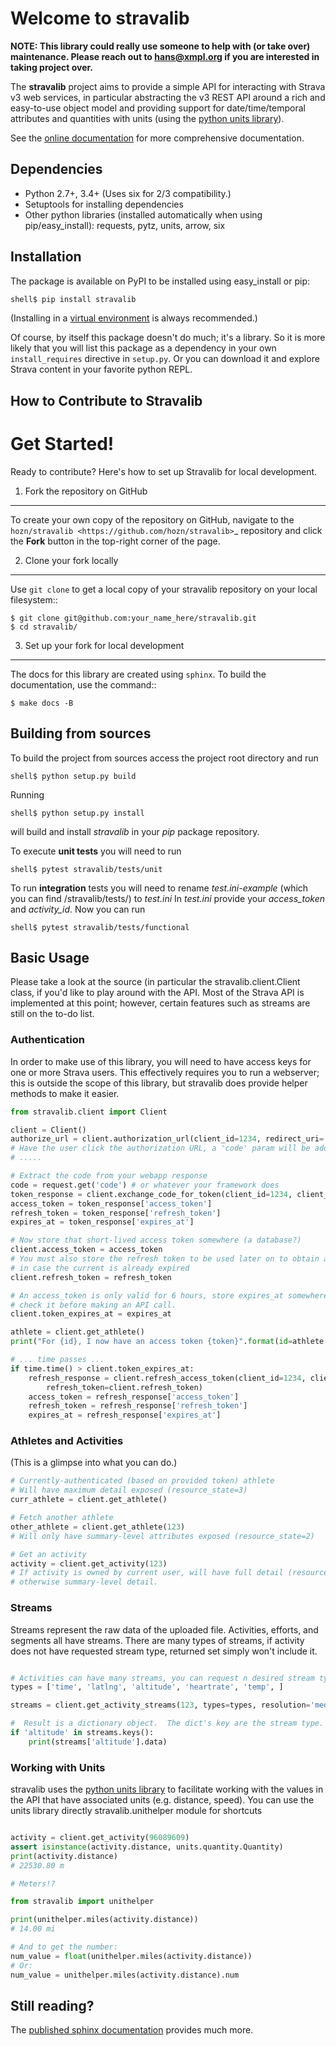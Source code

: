 # Welcome to stravalib

**NOTE: This library could really use someone to help with (or take over) maintenance. Please reach out to hans@xmpl.org if you are interested in taking project over.**

The **stravalib** project aims to provide a simple API for interacting with Strava v3 web services, in particular
abstracting the v3 REST API around a rich and easy-to-use object model and providing support for date/time/temporal attributes
and quantities with units (using the [python units library](http://pypi.python.org/pypi/units)).

See the [online documentation](http://pythonhosted.org/stravalib/) for more comprehensive documentation.

## Dependencies

* Python 2.7+, 3.4+  (Uses six for 2/3 compatibility.)
* Setuptools for installing dependencies
* Other python libraries (installed automatically when using pip/easy_install): requests, pytz, units, arrow, six

## Installation

The package is available on PyPI to be installed using easy_install or pip:

```bash
shell$ pip install stravalib
```

(Installing in a [virtual environment](https://pypi.python.org/pypi/virtualenv) is always recommended.)

Of course, by itself this package doesn't do much; it's a library.  So it is more likely that you will
list this package as a dependency in your own `install_requires` directive in `setup.py`.  Or you can
download it and explore Strava content in your favorite python REPL.

## How to Contribute to Stravalib

Get Started!
============

Ready to contribute? Here's how to set up Stravalib for local development.

1. Fork the repository on GitHub
--------------------------------

To create your own copy of the repository on GitHub, navigate to the
`hozn/stravalib <https://github.com/hozn/stravalib>`_ repository
and click the **Fork** button in the top-right corner of the page.

2. Clone your fork locally
--------------------------

Use ``git clone`` to get a local copy of your stravalib repository on your
local filesystem::

    $ git clone git@github.com:your_name_here/stravalib.git
    $ cd stravalib/

3. Set up your fork for local development
-----------------------------------------
The docs for this library are created using `sphinx`.
To build the documentation, use the command::

    $ make docs -B

## Building from sources

To build the project from sources access the project root directory and run
```
shell$ python setup.py build
```
Running
```
shell$ python setup.py install
```
will build and install *stravalib* in your *pip* package repository.

To execute **unit tests** you will need to run
```
shell$ pytest stravalib/tests/unit
```

To run **integration** tests you will need to rename *test.ini-example* (which you can find *<your-root-proj-dir>*/stravalib/tests/) to *test.ini*
In *test.ini* provide your *access_token* and *activity_id*. Now you can run
```
shell$ pytest stravalib/tests/functional
```


## Basic Usage

Please take a look at the source (in particular the stravalib.client.Client class, if you'd like to play around with the
API.  Most of the Strava API is implemented at this point; however, certain features such as streams are still on the
to-do list.

### Authentication

In order to make use of this library, you will need to have access keys for one or more Strava users. This
effectively requires you to run a webserver; this is outside the scope of this library, but stravalib does provide helper methods to make it easier.

```python
from stravalib.client import Client

client = Client()
authorize_url = client.authorization_url(client_id=1234, redirect_uri='http://localhost:8282/authorized')
# Have the user click the authorization URL, a 'code' param will be added to the redirect_uri
# .....

# Extract the code from your webapp response
code = request.get('code') # or whatever your framework does
token_response = client.exchange_code_for_token(client_id=1234, client_secret='asdf1234', code=code)
access_token = token_response['access_token']
refresh_token = token_response['refresh_token']
expires_at = token_response['expires_at']

# Now store that short-lived access token somewhere (a database?)
client.access_token = access_token
# You must also store the refresh token to be used later on to obtain another valid access token
# in case the current is already expired
client.refresh_token = refresh_token

# An access_token is only valid for 6 hours, store expires_at somewhere and
# check it before making an API call.
client.token_expires_at = expires_at

athlete = client.get_athlete()
print("For {id}, I now have an access token {token}".format(id=athlete.id, token=access_token))

# ... time passes ...
if time.time() > client.token_expires_at:
    refresh_response = client.refresh_access_token(client_id=1234, client_secret='asdf1234',
        refresh_token=client.refresh_token)
    access_token = refresh_response['access_token']
    refresh_token = refresh_response['refresh_token']
    expires_at = refresh_response['expires_at']
```

### Athletes and Activities

(This is a glimpse into what you can do.)

```python
# Currently-authenticated (based on provided token) athlete
# Will have maximum detail exposed (resource_state=3)
curr_athlete = client.get_athlete()

# Fetch another athlete
other_athlete = client.get_athlete(123)
# Will only have summary-level attributes exposed (resource_state=2)

# Get an activity
activity = client.get_activity(123)
# If activity is owned by current user, will have full detail (resource_state=3)
# otherwise summary-level detail.
```

### Streams

Streams represent the raw data of the uploaded file. Activities, efforts, and
segments all have streams. There are many types of streams, if activity does
not have requested stream type, returned set simply won't include it.

```python

# Activities can have many streams, you can request n desired stream types
types = ['time', 'latlng', 'altitude', 'heartrate', 'temp', ]

streams = client.get_activity_streams(123, types=types, resolution='medium')

#  Result is a dictionary object.  The dict's key are the stream type.
if 'altitude' in streams.keys():
    print(streams['altitude'].data)

```


### Working with Units

stravalib uses the [python units library](https://pypi.python.org/pypi/units/) to facilitate working
with the values in the API that have associated units (e.g. distance, speed).  You can use the units library
directly
stravalib.unithelper module for shortcuts

```python

activity = client.get_activity(96089609)
assert isinstance(activity.distance, units.quantity.Quantity)
print(activity.distance)
# 22530.80 m

# Meters!?

from stravalib import unithelper

print(unithelper.miles(activity.distance))
# 14.00 mi

# And to get the number:
num_value = float(unithelper.miles(activity.distance))
# Or:
num_value = unithelper.miles(activity.distance).num
```

## Still reading?

The [published sphinx documentation](http://pythonhosted.org/stravalib/) provides much more.
